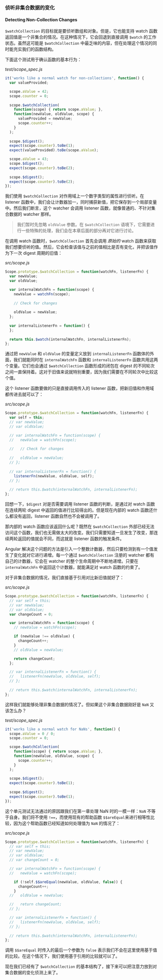 ### 侦听非集合数据的变化
#### Detecting Non-Collection Changes

`$watchCollection` 的目标就是要侦听数组和对象。但是，它也能支持 watch 函数返回值是一个非集合的情况。在这种情况下，它会回退到直接调用 `$watch` 的工作状态。虽然这可能是 `$watchCollection` 中最乏味的内容，但在处理这个情况的同时能充实我们的函数结构。

下面这个测试用于确认函数的基本行为：

_test/scope_spec.js_

```js
it('works like a normal watch for non-collections', function() {
  var valueProvided;

  scope.aValue = 42;
  scope.counter = 0;
  
  scope.$watchCollection(
    function(scope) { return scope.aValue; },
    function(newValue, oldValue, scope) {
      valueProvided = newValue;
      scope.counter++;
    }
  );
  
  scope.$digest();
  expect(scope.counter).toBe(1);
  expect(valueProvided).toBe(scope.aValue);

  scope.aValue = 43;
  scope.$digest();
  expect(scope.counter).toBe(2);
  
  scope.$digest();
  expect(scope.counter).toBe(2);
});
```

我们使用 `$watchCollection` 对作用域上一个数字类型的属性进行侦听。在 listener 函数中，我们会让计数器加一，同时捕获新值，把它保存到一个局部变量中。然后我们断言，这个 watcher 会调用 listener 函数，就像普通的、不针对集合数据的 watcher 那样。

> 我们暂时先忽略 `oldValue` 参数。在 `$watchCollection` 语境下，它需要进行一些特殊的处理，我们会在本章后面的部分再对它进行讨论。

在调用 watch 函数时，`$watchCollection` 首先会调用 _原始的_ watch 函数来获取我们想要侦听的值。然后，它会检查该值与之前的值相比是否有变化，并把该值作为下一次 digest 周期的旧值：

_src/scope.js_

```js
Scope.prototype.$watchCollection = function(watchFn, listenerFn) {
  var newValue;
  var oldValue;

  var internalWatchFn = function(scope) {
    newValue = watchFn(scope);
  
    // Check for changes
  
    oldValue = newValue;
  };
  
  var internalListenerFn = function() {
  };
  
  return this.$watch(internalWatchFn, internalListenerFn);
};
```

通过把 `newValue` 和 `oldValue` 的变量定义放到 `internalListenerFn` 函数体的外面，我们就能同时在 `internalWatchFn` 函数和 `internalListenerFn` 函数共用这两个变量。它们也会通过 `$watchCollection` 函数形成的闭包在 digest 的不同轮次之间一直保持着。这对于旧值来说就特别重要，因为我们需要在不同轮次中比较这个值。

这个 listener 函数要做的只是直接调用传入的 listener 函数，把新旧值和作用域都传进去就可以了：

_src/scope.js_

```js
Scope.prototype.$watchCollection = function(watchFn, listenerFn) {
  var self = this;
  // var newValue;
  // var oldValue;

  // var internalWatchFn = function(scope) {
  //   newValue = watchFn(scope);
  
  //   // Check for changes
  
  //   oldValue = newValue;
  // };
  
  // var internalListenerFn = function() {
    listenerFn(newValue, oldValue, self);
  // };
  
  // return this.$watch(internalWatchFn, internalListenerFn);
};
```

回想一下，`$digest` 对是否需要调用 listener 函数的判断，是通过对 watch 函数在连续两轮 digest 中返回的值进行比较得出的。但是现在内部的 watch 函数还什么都没有返回，listener 函数自然也不会被调用了。

那内部的 watch 函数应该返回什么呢？既然在 `$watchCollection` 外部已经无法访问这个函数，我们也无需做太大的改变。我们只需要知道一旦发生了改变，那连续两轮返回的值就会不同，而这就是 listener 函数的触发条件。

Angular 解决这个问题的方法是引入一个整数计数器，然后只要检测到有一个值发生了变化就对它进行递增。每一个通过 `$watchCollection` 注册的 watcher 都有自己的计数器，它会在 watcher 的整个生命周期中不断地递增。只要在 `internalWatchFn` 中返回这个计数器，就能满足对 watch 函数的约束了。

对于非集合数据的情况，我们直接基于引用对比新旧值就好了：

_src/scope.js_

```js
Scope.prototype.$watchCollection = function(watchFn, listenerFn) {
  // var self = this;
  // var newValue;
  // var oldValue;
  var changeCount = 0;

  var internalWatchFn = function(scope) {
    // newValue = watchFn(scope);

    if (newValue !== oldValue) {
      changeCount++;
    }
    // oldValue = newValue;

    return changeCount;
  };

  // var internalListenerFn = function() {
  //   listenerFn(newValue, oldValue, self);
  // };
  
  // return this.$watch(internalWatchFn, internalListenerFn);
};
```

这样我们就能够处理非集合数据的情况了。但如果这个非集合数据刚好是 `NaN` 又该怎么办？

_test/scope_spec.js_

```js
it('works like a normal watch for NaNs', function() {
  scope.aValue = 0 / 0;
  scope.counter = 0;

  scope.$watchCollection(
    function(scope) { return scope.aValue; },
    function(newValue, oldValue, scope) {
      scope.counter++;
    }
  );
  
  scope.$digest();
  expect(scope.counter).toBe(1);
  
  scope.$digest();
  expect(scope.counter).toBe(1);
});
```

这个单元测试无法通过的原因跟我们在第一章处理 NaN 时的一模一样：`NaN` 不等于自身。我们将不使用 `!==`，而使用现有的帮助函数 `$$areEqual`来进行相等性比较，因为这个帮助函数已经知道如何处理值为 `NaN` 的情况了：

_src/scope.js_

```js
Scope.prototype.$watchCollection = function(watchFn, listenerFn) {
  // var self = this;
  // var newValue;
  // var oldValue;
  // var changeCount = 0;

  // var internalWatchFn = function(scope) {
  //   newValue = watchFn(scope);

    if (!self.$$areEqual(newValue, oldValue, false)) {
      changeCount++;
    }
  //   oldValue = newValue;

  //   return changeCount;
  // };

  // var internalListenerFn = function() {
  //   listenerFn(newValue, oldValue, self);
  // };
  
  // return this.$watch(internalWatchFn, internalListenerFn);
};
```

调用 `$$areEqual` 时传入的最后一个参数为 `false` 表示我们不会在这里使用基于值的比较。在这个情况下，我们使用基于引用的比较就可以了。

现在我们已经有了 `$watchCollection` 的基本结构了，接下来可以把注意力放到对集合数据的变化侦测上来了。

